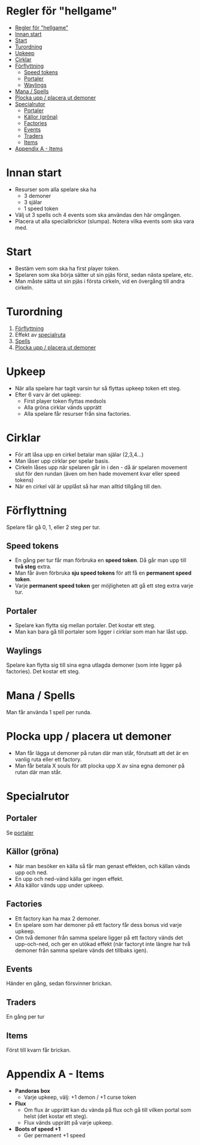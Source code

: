 # Regler för "hellgame"
- [Regler för "hellgame"](#regler-för-hellgame)
- [Innan start](#innan-start)
- [Start](#start)
- [Turordning](#turordning)
- [Upkeep](#upkeep)
- [Cirklar](#cirklar)
- [Förflyttning](#förflyttning)
  - [Speed tokens](#speed-tokens)
  - [Portaler](#portaler)
  - [Waylings](#waylings)
- [Mana / Spells](#mana--spells)
- [Plocka upp / placera ut demoner](#plocka-upp--placera-ut-demoner)
- [Specialrutor](#specialrutor)
  - [Portaler](#portaler-1)
  - [Källor (gröna)](#källor-gröna)
  - [Factories](#factories)
  - [Events](#events)
  - [Traders](#traders)
  - [Items](#items)
- [Appendix A - Items](#appendix-a---items)

# Innan start

- Resurser som alla spelare ska ha
  - 3 demoner
  - 3 själar
  - 1 speed token
- Välj ut 3 spells och 4 events som ska användas den här omgången.
- Placera ut alla specialbrickor (slumpa). Notera vilka events som ska vara med.

# Start

- Bestäm vem som ska ha first player token.
- Spelaren som ska börja sätter ut sin pjäs först, sedan nästa spelare, etc.
- Man måste sätta ut sin pjäs i första cirkeln, vid en övergång till andra cirkeln.

# Turordning

1. [Förflyttning](#förflyttning)
2. Effekt av [specialruta](#specialrutor)
3. [Spells](#mana--spells)
4. [Plocka upp / placera ut demoner](#plocka-upp--placera-ut-demoner)

# Upkeep

 - När alla spelare har tagit varsin tur så flyttas upkeep token ett steg.
 - Efter 6 varv är det upkeep:
   - First player token flyttas medsols
   - Alla gröna cirklar vänds upprätt
   - Alla spelare får resurser från sina factories.

# Cirklar

- För att låsa upp en cirkel betalar man själar (2,3,4...)
- Man låser upp cirklar per spelar basis.
- Cirkeln låses upp när spelaren går in i den - då är spelaren movement slut för den rundan (även om hen hade movement kvar eller speed tokens)
- När en cirkel väl är upplåst så har man alltid tillgång till den.

# Förflyttning

Spelare får gå 0, 1, eller 2 steg per tur.

## Speed tokens

 * En gång per tur får man förbruka en **speed token**. Då går man upp till **två steg** extra.
 * Man får även förbruka **sju speed tokens** för att få en **permanent speed token**.
 * Varje **permanent speed token** ger möjligheten att gå ett steg extra varje tur.

## Portaler

- Spelare kan flytta sig mellan portaler. Det kostar ett steg.
- Man kan bara gå till portaler som ligger i cirklar som man har låst upp.

## Waylings

Spelare kan flytta sig till sina egna utlagda demoner (som inte ligger på factories). Det kostar ett steg.

# Mana / Spells

Man får använda 1 spell per runda.

# Plocka upp / placera ut demoner

- Man får lägga ut demoner på rutan där man står, förutsatt att det är en vanlig ruta eller ett factory.
- Man får betala X souls för att plocka upp X av sina egna demoner på rutan där man står.

# Specialrutor

## Portaler

Se [portaler](#portaler)

## Källor (gröna)

- När man besöker en källa så får man genast effekten, och källan vänds upp och ned.
- En upp och ned-vänd källa ger ingen effekt.
- Alla källor vänds upp under upkeep.

## Factories

- Ett factory kan ha max 2 demoner.
- En spelare som har demoner på ett factory får dess bonus vid varje upkeep.
- Om två demoner från samma spelare ligger på ett factory vänds det upp-och-ned, och ger en utökad effekt (när factoryt inte längre har två demoner från samma spelare vänds det tillbaks igen).

## Events

Händer en gång, sedan försvinner brickan.

## Traders

En gång per tur

## Items

Först till kvarn får brickan.

# Appendix A - Items

- **Pandoras box**
  - Varje upkeep, välj: +1 demon / +1 curse token
- **Flux**
  - Om flux är upprätt kan du vända på flux och gå till vilken portal som helst (det kostar ett steg).
  - Flux vänds upprätt på varje upkeep.
- **Boots of speed +1**
  - Ger permanent +1 speed